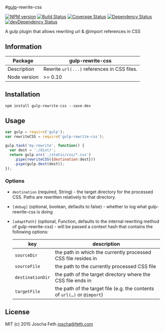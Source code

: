 #[gulp](https://github.com/gulpjs/gulp)-rewrite-css

[![NPM version][npm-image]][npm-url]
[![Build Status][travis-image]][travis-url]
[![Coverage Status][coveralls-image]][coveralls-url]
[![Dependency Status][depstat-image]][depstat-url]
[![devDependency Status][devdepstat-image]][devdepstat-url]

A gulp plugin that allows rewriting url & @import references in CSS

## Information

| Package      | gulp-rewrite-css                            |
|--------------|---------------------------------------------|
| Description  | Rewrite `url(...)` references in CSS files. |
| Node version | >= 0.10                                     |

## Installation

```console
npm install gulp-rewrite-css --save-dev
```

## Usage

```javascript
var gulp = require('gulp');
var rewriteCSS = require('gulp-rewrite-css');

gulp.task('my-rewrite', function() {
  var dest = './dist/';
  return gulp.src('./static/css/*.css')
    .pipe(rewriteCSS({destination:dest}))
    .pipe(gulp.dest(dest));
});
```
### Options
* `destination` (required, String) - the target directory for the processed CSS. Paths are rewritten relatively to that directory.
* `[debug]` (optional, boolean, defaults to false) - whether to log what gulp-rewrite-css is doing
* `[adaptPath]` (optional, Function, defaults to the internal rewriting method of gulp-rewrite-css) - will be passed a context hash that contains the following options:

	| key              | description                                                              |
	|------------------|--------------------------------------------------------------------------|
	| `sourceDir`      | the path in which the currently processed CSS file resides in            |
	| `sourceFile`     | the path to the currently processed CSS file                             |
	| `destinationDir` | the path of the target directory where the CSS file ends in              |
	| `targetFile`     | the path of the target file (e.g. the contents of `url(…)` or `@import`) |

## License

MIT (c) 2015 Joscha Feth <joscha@feth.com>

[npm-url]: https://npmjs.org/package/gulp-rewrite-css
[npm-image]: http://img.shields.io/npm/v/gulp-rewrite-css.svg

[travis-url]: https://travis-ci.org/joscha/gulp-rewrite-css
[travis-image]: http://img.shields.io/travis/joscha/gulp-rewrite-css.svg

[coveralls-url]: https://coveralls.io/r/joscha/gulp-rewrite-css
[coveralls-image]: http://img.shields.io/coveralls/joscha/gulp-rewrite-css.svg
[coveralls-original-image]: https://coveralls.io/repos/joscha/gulp-rewrite-css/badge.png

[depstat-url]: https://david-dm.org/joscha/gulp-rewrite-css
[depstat-image]: https://david-dm.org/joscha/gulp-rewrite-css.svg?theme=shields.io

[devdepstat-url]: https://david-dm.org/joscha/gulp-rewrite-css#info=devDependencies
[devdepstat-image]: https://david-dm.org/joscha/gulp-rewrite-css/dev-status.svg?theme=shields.io
